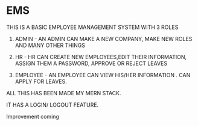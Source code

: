# EMS

THIS IS A BASIC EMPLOYEE MANAGEMENT SYSTEM WITH 3 ROLES

1) ADMIN - AN ADMIN CAN MAKE A NEW COMPANY, MAKE NEW ROLES AND MANY OTHER THINGS

2) HR - HR CAN CREATE NEW EMPLOYEES,EDIT THEIR INFORMATION, ASSIGN THEM A PASSWORD, APPROVE OR REJECT LEAVES

3) EMPLOYEE - AN EMPLOYEE CAN VIEW HIS/HER INFORMATION . CAN APPLY FOR LEAVES.

ALL THIS HAS BEEN MADE MY MERN STACK. 

IT HAS A LOGIN/ LOGOUT FEATURE.

Improvement coming
